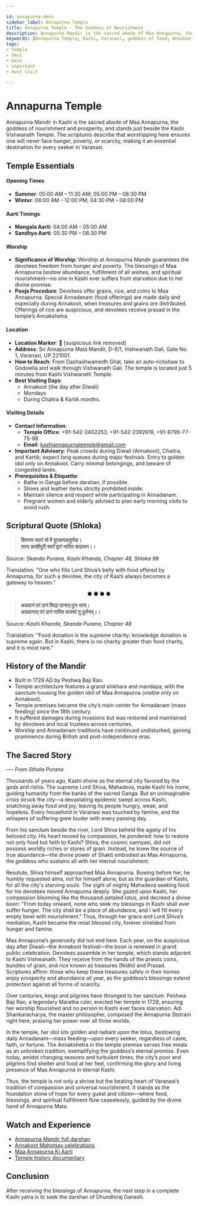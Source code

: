 ```yaml
---

id: annapurna-devi
sidebar_label: Annapurna Temple
title: Annapurna Temple - The Goddess of Nourishment
description: Annapurna Mandir is the sacred abode of Maa Annapurna, the goddess of nourishment and prosperity, who ensures her devotees never face hunger or poverty.
keywords: [Annapurna Temple, Kashi, Varanasi, goddess of food, Annakoot, food charity]
tags:
- temple
- devi
- main
- important
- must visit

---
```


# Annapurna Temple

Annapurna Mandir in Kashi is the sacred abode of Maa Annapurna, the goddess of nourishment and prosperity, and stands just beside the Kashi Vishwanath Temple. The scriptures describe that worshipping here ensures one will never face hunger, poverty, or scarcity, making it an essential destination for every seeker in Varanasi.

## Temple Essentials

#### Opening Times

  * **Summer**: 05:00 AM – 11:30 AM; 05:00 PM – 08:30 PM
  * **Winter**: 06:00 AM – 12:00 PM; 04:30 PM – 08:00 PM

#### Aarti Timings

  * **Mangala Aarti**: 04:00 AM – 05:00 AM
  * **Sandhya Aarti**: 05:30 PM – 06:30 PM

#### Worship

  * **Significance of Worship**: Worship at Annapurna Mandir guarantees the devotees freedom from hunger and poverty. The blessings of Maa Annapurna bestow abundance, fulfillment of all wishes, and spiritual nourishment—no one in Kashi ever suffers from starvation due to her divine promise.
  * **Pooja Procedure**: Devotees offer grains, rice, and coins to Maa Annapurna. Special Annadanam (food offerings) are made daily and especially during Annakoot, when treasures and grains are distributed. Offerings of rice are auspicious, and devotees receive prasad in the temple’s Annakshetra.

#### Location

  * **Location Marker**: 📍 [suspicious link removed]
  * **Address**: Sri Annapurna Mata Mandir, D-9/1, Vishwanath Gali, Gate No. 1, Varanasi, UP 221001.
  * **How to Reach**: From Dashashwamedh Ghat, take an auto-rickshaw to Godowlia and walk through Vishwanath Gali. The temple is located just 5 minutes from Kashi Vishwanath Temple.
  * **Best Visiting Days**: 
    - Annakoot (the day after Diwali)
    - Mondays
    - During Chaitra & Kartik months.

#### Visiting Details

  * **Contact Information**:
      * **Temple Office**: +91-542-2402253, +91-542-2392619, +91-8795-77-75-88
      * **Email**: kashiannapurnatemple@gmail.com
  * **Important Advisory**: Peak crowds during Diwali (Annakoot), Chaitra, and Kartik; expect long queues during major festivals. Entry to golden idol only on Annakoot. Carry minimal belongings, and beware of congested lanes.
  * **Prerequisites & Etiquette**:
      * Bathe in Ganga before darshan, if possible.
      * Shoes and leather items strictly prohibited inside.
      * Maintain silence and respect while participating in Annadanam.
      * Pregnant women and elderly advised to plan early morning visits to avoid rush.

## Scriptural Quote (Shloka)

> **शिवस्य जठरं यो वै पूरयत्यन्नपूर्णया।**<br/>
> **तस्य काशीपुरी स्वर्गं द्वारं नास्ति कदाचन।।**

Source: *Skanda Purana, Kashi Khanda, Chapter 48, Shloka 98*

Translation: "One who fills Lord Shiva’s belly with food offered by Annapurna, for such a devotee, the city of Kashi always becomes a gateway to heaven."

<div align="center">  ●   ●   ●   ●  </div>

> **अन्नदानं परं दानं विद्या दानात् पुनः परम्।**<br/>
> **अन्नदानात् परं दानं नास्ति काश्यां तु दुर्लभम्।।**

Source: *Kashi Khanda, Skanda Purana, Chapter 48*

Translation: "Food donation is the supreme charity; knowledge donation is supreme again. But in Kashi, there is no charity greater than food charity, and it is most rare."

## History of the Mandir

  * Built in 1729 AD by Peshwa Baji Rao.
  * Temple architecture features a grand shikhara and mandapa, with the sanctum housing the golden idol of Maa Annapurna (visible only on Annakoot).
  * Temple premises became the city’s main center for Annadanam (mass feeding) since the 18th century.
  * It suffered damages during invasions but was restored and maintained by devotees and local trustees across centuries.
  * Worship and Annadanam traditions have continued undisturbed, gaining prominence during British and post-independence eras.

## The Sacred Story

*── From Sthala Purana*

Thousands of years ago, Kashi shone as the eternal city favored by the gods and rishis. The supreme Lord Shiva, Mahadeva, made Kashi his home, guiding humanity from the banks of the sacred Ganga. But an unimaginable crisis struck the city—a devastating epidemic swept across Kashi, snatching away food and joy, leaving its people hungry, weak, and hopeless. Every household in Varanasi was touched by famine, and the whispers of suffering grew louder with every passing day.

From his sanctum beside the river, Lord Shiva beheld the agony of his beloved city. His heart moved by compassion, he pondered: how to restore not only food but faith to Kashi? Shiva, the cosmic sannyasi, did not possess worldly riches or stores of grain. Instead, he knew the source of true abundance—the divine power of Shakti embodied as Maa Annapurna, the goddess who sustains all with her eternal nourishment.

Resolute, Shiva himself approached Maa Annapurna. Bowing before her, he humbly requested alms, not for himself alone, but as the guardian of Kashi, for all the city's starving souls. The sight of mighty Mahadeva seeking food for his devotees moved Annapurna deeply. She gazed upon Kashi, her compassion blooming like the thousand-petaled lotus, and decreed a divine boon: "From today onward, none who seek my blessings in Kashi shall ever suffer hunger. The city shall be a place of abundance, and I will fill every empty bowl with nourishment." Thus, through her grace and Lord Shiva’s mediation, Kashi became the most blessed city, forever shielded from hunger and famine.

Maa Annapurna’s generosity did not end here. Each year, on the auspicious day after Diwali—the Annakoot festival—the boon is renewed in grand public celebration. Devotees assemble in her temple, which stands adjacent to Kashi Vishwanath. They receive from the hands of the priests coins, bundles of grain, and rice known as treasures (Nidhi) and Prasad. Scriptures affirm: those who keep these treasures safely in their homes enjoy prosperity and abundance all year, as the goddess’s blessings extend protection against all forms of scarcity.

Over centuries, kings and pilgrims have thronged to her sanctum. Peshwa Baji Rao, a legendary Maratha ruler, erected her temple in 1729, ensuring her worship flourished and no person in Kashi ever faces starvation. Adi Shankaracharya, the master philosopher, composed the Annapurna Stotram right here, praising her power over all three worlds.

In the temple, her idol sits golden and radiant upon the lotus, bestowing daily Annadanam—mass feeding—upon every seeker, regardless of caste, faith, or fortune. The Annakshetra in the temple premise serves free meals as an unbroken tradition, exemplifying the goddess’s eternal promise. Even today, amidst changing seasons and turbulent times, the city’s poor and pilgrims find shelter and food at her feet, confirming the glory and living presence of Maa Annapurna in eternal Kashi.

Thus, the temple is not only a shrine but the beating heart of Varanasi’s tradition of compassion and universal nourishment. It stands as the foundation stone of hope for every guest and citizen—where food, blessings, and spiritual fulfillment flow ceaselessly, guided by the divine hand of Annapurna Mata.

## Watch and Experience

  * [Annapurna Mandir full darshan](https://www.youtube.com/watch?v=Prj60Gb7NGQ)
  * [Annakoot Mahotsav celebrations](https://www.youtube.com/watch?v=OMy6YMgcEDg)
  * [Maa Annapurna Ki Aarti](https://www.youtube.com/watch?v=Ij8HoHuLADg)
  * [Temple history documentary](https://www.youtube.com/watch?v=Nau4VSL34o8)

## Conclusion

After receiving the blessings of Annapurna, the next step in a complete Kashi yatra is to seek the darshan of Dhundhiraj Ganesh.